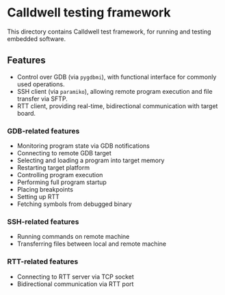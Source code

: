 # Calldwell testing framework

This directory contains Calldwell test framework, for running and testing embedded software.

## Features

* Control over GDB (via `pygdbmi`), with functional interface for commonly used operations.
* SSH client (via `paramiko`), allowing remote program execution and file transfer via SFTP.
* RTT client, providing real-time, bidirectional communication with target board.

### GDB-related features

* Monitoring program state via GDB notifications
* Connecting to remote GDB target
* Selecting and loading a program into target memory
* Restarting target platform
* Controlling program execution
* Performing full program startup
* Placing breakpoints
* Setting up RTT
* Fetching symbols from debugged binary

### SSH-related features

* Running commands on remote machine
* Transferring files between local and remote machine
  
### RTT-related features

* Connecting to RTT server via TCP socket
* Bidirectional communication via RTT port
